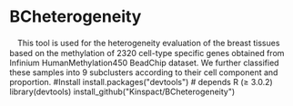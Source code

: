 # BCheterogeneity
　This tool is used for the heterogeneity evaluation of the breast tissues based on the methylation 
of 2320 cell-type specific genes obtained from Infinium HumanMethylation450 BeadChip dataset. We
further classified these samples into 9 subclusters according to their cell component and proportion.
#Install
    install.packages("devtools")  # depends R (≥ 3.0.2)
    library(devtools)
    install_github("Kinspact/BCheterogeneity")
